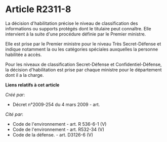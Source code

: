 # Article R2311-8

La décision d'habilitation précise le niveau de classification des informations ou supports protégés dont le titulaire peut
connaître. Elle intervient à la suite d'une procédure définie par le Premier ministre.

Elle est prise par le Premier ministre pour le niveau Très Secret-Défense et indique notamment la ou les catégories spéciales
auxquelles la personne habilitée a accès.

Pour les niveaux de classification Secret-Défense et Confidentiel-Défense, la décision d'habilitation est prise par chaque
ministre pour le département dont il a la charge.

**Liens relatifs à cet article**

_Créé par_:

  - Décret n°2009-254 du 4 mars 2009 - art.

_Cité par_:

  - Code de l'environnement - art. R 536-6-1 (V)
  - Code de l'environnement - art. R532-34 (V)
  - Code de la défense. - art. D3126-6 (V)
